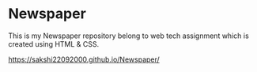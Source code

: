 # Newspaper
This is my Newspaper repository belong to web tech assignment which is created using HTML &amp; CSS.

https://sakshi22092000.github.io/Newspaper/ 
